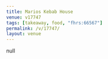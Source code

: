 ```yaml
---
title: Marios Kebab House
venue: v17747
tags: [takeaway, food, "fhrs:66567"]
permalink: /v/17747/
layout: venue
---
```

null